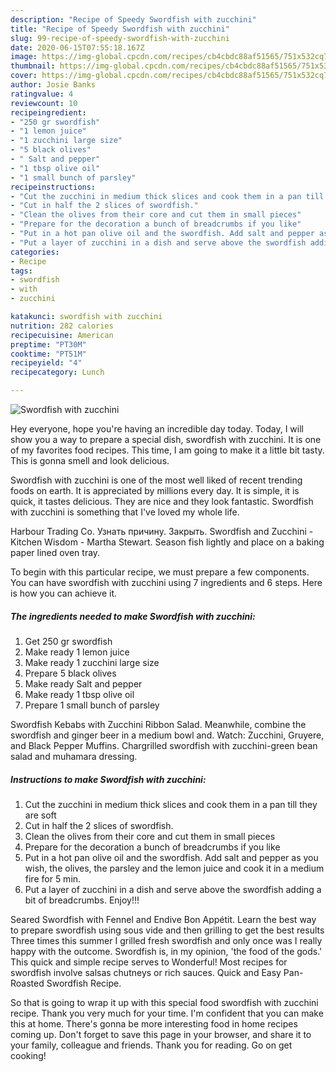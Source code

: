 ```yaml
---
description: "Recipe of Speedy Swordfish with zucchini"
title: "Recipe of Speedy Swordfish with zucchini"
slug: 99-recipe-of-speedy-swordfish-with-zucchini
date: 2020-06-15T07:55:18.167Z
image: https://img-global.cpcdn.com/recipes/cb4cbdc88af51565/751x532cq70/swordfish-with-zucchini-recipe-main-photo.jpg
thumbnail: https://img-global.cpcdn.com/recipes/cb4cbdc88af51565/751x532cq70/swordfish-with-zucchini-recipe-main-photo.jpg
cover: https://img-global.cpcdn.com/recipes/cb4cbdc88af51565/751x532cq70/swordfish-with-zucchini-recipe-main-photo.jpg
author: Josie Banks
ratingvalue: 4
reviewcount: 10
recipeingredient:
- "250 gr swordfish"
- "1 lemon juice"
- "1 zucchini large size"
- "5 black olives"
- " Salt and pepper"
- "1 tbsp olive oil"
- "1 small bunch of parsley"
recipeinstructions:
- "Cut the zucchini in medium thick slices and cook them in a pan till they are soft"
- "Cut in half the 2 slices of swordfish."
- "Clean the olives from their core and cut them in small pieces"
- "Prepare for the decoration a bunch of breadcrumbs if you like"
- "Put in a hot pan olive oil and the swordfish. Add salt and pepper as you wish, the olives, the parsley and the lemon juice and cook it in a medium fire for 5 min."
- "Put a layer of zucchini in a dish and serve above the swordfish adding a bit of breadcrumbs. Enjoy!!!"
categories:
- Recipe
tags:
- swordfish
- with
- zucchini

katakunci: swordfish with zucchini 
nutrition: 282 calories
recipecuisine: American
preptime: "PT30M"
cooktime: "PT51M"
recipeyield: "4"
recipecategory: Lunch

---
```



![Swordfish with zucchini](https://img-global.cpcdn.com/recipes/cb4cbdc88af51565/751x532cq70/swordfish-with-zucchini-recipe-main-photo.jpg)

Hey everyone, hope you're having an incredible day today. Today, I will show you a way to prepare a special dish, swordfish with zucchini. It is one of my favorites food recipes. This time, I am going to make it a little bit tasty. This is gonna smell and look delicious.

Swordfish with zucchini is one of the most well liked of recent trending foods on earth. It is appreciated by millions every day. It is simple, it is quick, it tastes delicious. They are nice and they look fantastic. Swordfish with zucchini is something that I've loved my whole life.

Harbour Trading Co. Узнать причину. Закрыть. Swordfish and Zucchini - Kitchen Wisdom - Martha Stewart. Season fish lightly and place on a baking paper lined oven tray.


To begin with this particular recipe, we must prepare a few components. You can have swordfish with zucchini using 7 ingredients and 6 steps. Here is how you can achieve it.

<!--inarticleads1-->

##### The ingredients needed to make Swordfish with zucchini:

1. Get 250 gr swordfish
1. Make ready 1 lemon juice
1. Make ready 1 zucchini large size
1. Prepare 5 black olives
1. Make ready  Salt and pepper
1. Make ready 1 tbsp olive oil
1. Prepare 1 small bunch of parsley


Swordfish Kebabs with Zucchini Ribbon Salad. Meanwhile, combine the swordfish and ginger beer in a medium bowl and. Watch: Zucchini, Gruyere, and Black Pepper Muffins. Chargrilled swordfish with zucchini-green bean salad and muhamara dressing. 

<!--inarticleads2-->

##### Instructions to make Swordfish with zucchini:

1. Cut the zucchini in medium thick slices and cook them in a pan till they are soft
1. Cut in half the 2 slices of swordfish.
1. Clean the olives from their core and cut them in small pieces
1. Prepare for the decoration a bunch of breadcrumbs if you like
1. Put in a hot pan olive oil and the swordfish. Add salt and pepper as you wish, the olives, the parsley and the lemon juice and cook it in a medium fire for 5 min.
1. Put a layer of zucchini in a dish and serve above the swordfish adding a bit of breadcrumbs. Enjoy!!!


Seared Swordfish with Fennel and Endive Bon Appétit. Learn the best way to prepare swordfish using sous vide and then grilling to get the best results Three times this summer I grilled fresh swordfish and only once was I really happy with the outcome. Swordfish is, in my opinion, &#39;the food of the gods.&#39; This quick and simple recipe serves to Wonderful! Most recipes for swordfish involve salsas chutneys or rich sauces. Quick and Easy Pan-Roasted Swordfish Recipe. 

So that is going to wrap it up with this special food swordfish with zucchini recipe. Thank you very much for your time. I'm confident that you can make this at home. There's gonna be more interesting food in home recipes coming up. Don't forget to save this page in your browser, and share it to your family, colleague and friends. Thank you for reading. Go on get cooking!
